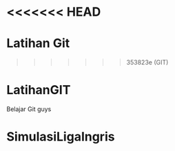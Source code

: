 <<<<<<< HEAD
=======
# Latihan Git
>>>>>>> 353823e (GIT)
# LatihanGIT
Belajar Git guys
# SimulasiLigaIngris
